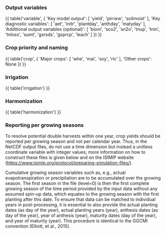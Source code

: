 ### Output variables

{{ table('variable', {
    'Key model output': [
        'yield',
        'pirrww',
        'soilmoist'
    ],
    'Key diagnostic variables': [
        'aet',
        'initr',
        'plantday',
        'anthday',
        'matyday'
    ],
    'Additional output variables (optional)': [
        'biom',
        'sco2',
        'sn2o',
        'tnup',
        'tnin',
        'tnloss',
        'sumt',
        'gsrsds',
        'gsprcp',
        'leach'
    ]
}) }}

### Crop priority and naming

{{ table('crop', {
    'Major crops': [
        'whe', 'mai', 'soy', 'ric'
    ],
    'Other crops': None
}) }}

### Irrigation

{{ table('irrigation') }}

### Harmonization

{{ table('harmonization') }}

### Reporting per growing seasons

To resolve potential double harvests within one year, crop yields should be reported per growing season and not per calendar year. Thus, in the NetCDF output files, do not use a time dimension but instead a unitless coordinate variable with integer values; more information on how to construct these files is given below and on the ISIMIP website (<https://www.isimip.org/protocol/preparing-simulation-files/>).

Cumulative growing season variables such as, e.g., actual evapotranspiration or precipitation are to be accumulated over the growing season. The first season in the file (level=0) is then the first complete growing season of the time period provided by the input data without any assumed spin-up data, which equates to the growing season with the first planting after this date. To ensure that data can be matched to individual years in post-processing, it is essential to also provide the actual planting dates (as day of the year), actual planting years (year), anthesis dates (as day of the year), year of anthesis (year), maturity dates (day of the year), and year of maturity (year). This procedure is identical to the GGCMI convention (Elliott, et al., 2015).
